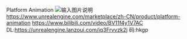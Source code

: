 Platform Animation
![输入图片说明](https://cdn1.epicgames.com/ue/product/Screenshot/ScreenShot00002-1920x1080-87a9d5dad0273f897b88bad7906849f8.png?resize=1&w=1920 "在这里输入图片标题")
https://www.unrealengine.com/marketplace/zh-CN/product/platform-animation
https://www.bilibili.com/video/BV11f4y1V7AC
DL:https://unrealengine.lanzoui.com/iq3Frvvzk2j 码:hkgp